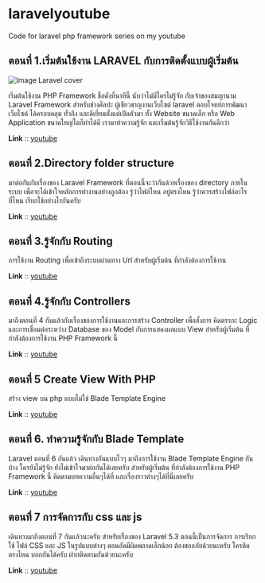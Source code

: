 # laravelyoutube

Code for laravel php framework series on my youtube

## ตอนที่ 1.เริ่มต้นใช้งาน LARAVEL กับการติดตั้งแบบผู้เริ่มต้น

![Image Laravel cover](https://img.youtube.com/vi/WHAYgi3j-dU/default.jpg)

เริ่มต้นใช้งาน PHP Framework ชื่อดังที่นาทีนี้ นับว่าไม่มีใครไม่รู้จัก  กับเจ้าของสมญานาม Laravel Framework สำหรับช่างศิลปะ ผู้เชียวชาญงานเว็บไซต์ laravel ตอบโจทย์การพัฒนาเว็บไซต์ ได้ครอบคลุม ทั่วถึง และดีเยี่ยมตั้งแต่เปิดตัวมา ทั้ง Website ขนาดเล็ก หรือ Web Application ขนาดใหญ่โตก็ทำได้ดี เรามาทำความรู้จัก และเริ่มต้นรู้จักวิธีใช้งานกันดีกว่า

**Link** :: [youtube](https://www.youtube.com/watch?v=WHAYgi3j-dU)

## ตอนที่ 2.Directory folder structure

มาต่อกันกับเรื่องของ Laravel Framework ที่ตอนนี้จะว่ากันด้วยเรื่องของ directory ภายในระบบ เพื่อจะได้เข้าใจหลักการทำงานอย่างถูกต้อง รู้ว่าไฟล์ไหน อยู่ตรงไหน รู้ว่าควรสร้างไฟล์อะไรที่ไหน เรียกใช้อย่างไรกันครับ

**Link** :: [youtube](https://www.youtube.com/watch?v=f1Rl6S1eqAs&t=2s)

## ตอนที่ 3.รู้จักกับ Routing

การใช้งาน Routing เพื่อเข้าถึงระบบผ่านทาง Url สำหรับผู้เริ่มต้น ที่กำลังต้องการใช้งาน

**Link** :: [youtube](https://www.youtube.com/watch?v=OCgZ-wFZsIU&list=PLSzIGf_nlT5eNaeWLqXLz18FiWESYOlIQ&index=3)

## ตอนที่ 4.รู้จักกับ Controllers

มาถึงตอนที่ 4 กันแล้วกับเรื่องของการใช้งานและการสร้าง Controller เพื่อสั่งการ คิดตรรกะ Logic และการเชื่อมต่อระหว่าง Database ของ Model กับการแสดงผลแบบ View สำหรับผู้เริ่มต้น ที่กำลังต้องการใช้งาน PHP Framework นี้

**Link** :: [youtube](https://www.youtube.com/watch?v=SYhqNx2cSXM&list=PLSzIGf_nlT5eNaeWLqXLz18FiWESYOlIQ&index=4)

## ตอนที่ 5 Create View With PHP 

สร้าง view บน php แบบไม่ใช่ Blade Template Engine
 
**Link** :: [youtube](https://www.youtube.com/watch?v=o-6Zgz1pv3E&list=PLSzIGf_nlT5eNaeWLqXLz18FiWESYOlIQ&index=5)

## ตอนที่ 6. ทำความรู้จักกับ Blade Template

Laravel ตอนที่ 6 กันแล้ว เดินทางกันแบบไวๆ มาถึงการใช้งาน Blade Template Engine กันบ้าง ใครยังไม่รู้จัก ยังไม่เข้าใจมาต่อกันได้เลยครับ สำหรับผู้เริ่มต้น ที่กำลังต้องการใช้งาน PHP Framework นี้ ติดตามบทความอื่นๆได้ที่ และเรื่องราวต่างๆได้ที่นี่เลยครับ

**Link** :: [youtube](https://www.youtube.com/watch?v=4cc0j5IZL6s&index=6&list=PLSzIGf_nlT5eNaeWLqXLz18FiWESYOlIQ)

## ตอนที่ 7 การจัดการกับ css และ js

เดินทางมาถึงตอนที่ 7 กันแล้วนะครับ สำหรับเรื่องของ Laravel 5.3 ตอนนี้เป็นการจัดการ การเรียกใช้ ไฟล์ CSS และ JS ในรูปแบบต่างๆ ตอนอัดมีผิดพลาดเล็กน้อย ต้องขออภัยด้วยนะครับ ใครติดตรงไหน บอกกันได้ครับ ฝากติดตามกันด้วยนะครับ

**Link** :: [youtube](https://www.youtube.com/watch?v=eRWR4wZNyIM&index=7&list=PLSzIGf_nlT5eNaeWLqXLz18FiWESYOlIQ)
